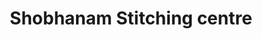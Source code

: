 ---
title: "Shobhanam Stitching centre"
url: /thiruvananthapuram/shobhanam-stitching-centre/
shop: Schneiderei
---